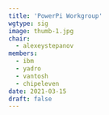 ```yaml
---
title: 'PowerPi Workgroup'
wgtype: sig
image: thumb-1.jpg
chair:
  - alexeystepanov
members:
  - ibm
  - yadro
  - vantosh
  - chipeleven
date: 2021-03-15
draft: false
---
```

